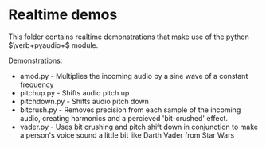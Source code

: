 # Realtime demos

This folder contains realtime demonstrations that make use of the python $\verb+pyaudio+$ module.

Demonstrations:

* amod.py - Multiplies the incoming audio by a sine wave of a constant frequency
* pitchup.py - Shifts audio pitch up
* pitchdown.py - Shifts audio pitch down
* bitcrush.py - Removes precision from each sample of the incoming audio, creating harmonics and a percieved 'bit-crushed' effect.
* vader.py - Uses bit crushing and pitch shift down in conjunction to make a person's voice sound a little bit like Darth Vader from Star Wars
